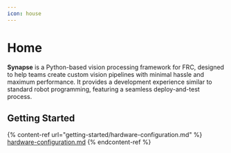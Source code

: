 ```yaml
---
icon: house
---
```


# Home

**Synapse** is a Python-based vision processing framework for FRC, designed to help teams create custom vision pipelines with minimal hassle and maximum performance. It provides a development experience similar to standard robot programming, featuring a seamless deploy-and-test process.



## Getting Started

{% content-ref url="getting-started/hardware-configuration.md" %}
[hardware-configuration.md](getting-started/hardware-configuration.md)
{% endcontent-ref %}



